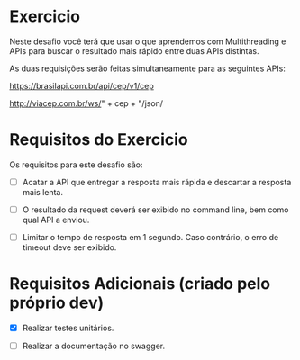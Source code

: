 # Exercicio

Neste desafio você terá que usar o que aprendemos com Multithreading e APIs para buscar o resultado mais rápido entre duas APIs distintas.

As duas requisições serão feitas simultaneamente para as seguintes APIs:

https://brasilapi.com.br/api/cep/v1/cep

http://viacep.com.br/ws/" + cep + "/json/

# Requisitos do Exercicio

Os requisitos para este desafio são:

- [ ] Acatar a API que entregar a resposta mais rápida e descartar a resposta mais lenta.

- [ ] O resultado da request deverá ser exibido no command line, bem como qual API a enviou.

- [ ] Limitar o tempo de resposta em 1 segundo. Caso contrário, o erro de timeout deve ser exibido.

# Requisitos Adicionais (criado pelo próprio dev)
- [x] Realizar testes unitários.

- [ ] Realizar a documentação no swagger.